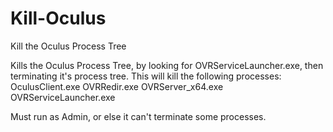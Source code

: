# Kill-Oculus
Kill the Oculus Process Tree 

Kills the Oculus Process Tree, by looking for OVRServiceLauncher.exe, then terminating it's process tree. This will kill the following processes:
OculusClient.exe
OVRRedir.exe
OVRServer_x64.exe
OVRServiceLauncher.exe

Must run as Admin, or else it can't terminate some processes.
